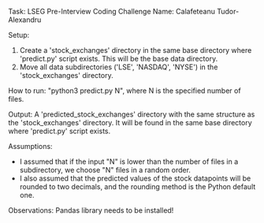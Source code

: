 Task: LSEG Pre-Interview Coding Challenge
Name: Calafeteanu Tudor-Alexandru

Setup:
1. Create a 'stock_exchanges' directory in the same base directory where 'predict.py' script exists.
This will be the base data directory.
2. Move all data subdirectories ('LSE', 'NASDAQ', 'NYSE') in the 'stock_exchanges' directory.

How to run: "python3 predict.py N", where N is the specified number of files.

Output: A 'predicted_stock_exchanges' directory with the same structure as the 'stock_exchanges' directory. It will be found in the same
base directory where 'predict.py' script exists.

Assumptions:
- I assumed that if the input "N" is lower than the number of files in a subdirectory, we choose "N" files in a random order.
- I also assumed that the predicted values of the stock datapoints will be rounded to two decimals, and the rounding method is the
Python default one.

Observations:
Pandas library needs to be installed!
